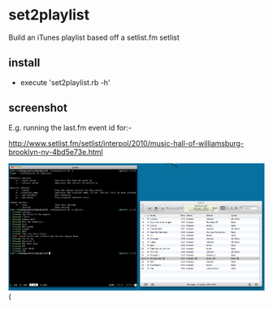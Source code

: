 # set2playlist

Build an iTunes playlist based off a setlist.fm setlist

## install

* execute 'set2playlist.rb -h'

## screenshot

E.g. running the last.fm event id for:-

http://www.setlist.fm/setlist/interpol/2010/music-hall-of-williamsburg-brooklyn-ny-4bd5e73e.html

[![set2playlist](http://github.com/gaving/set2playlist/raw/master/site/1.png)](http://github.com/gaving/set2playlist/raw/master/site/1.png)(
